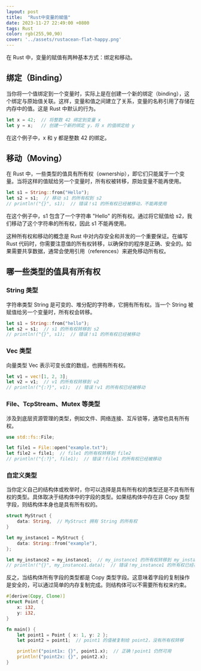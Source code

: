 ```yaml
---
layout: post
title:  "Rust中变量的赋值"
date: 2023-11-27 22:49:00 +0800
tags: Rust 
color: rgb(255,90,90)
cover: '../assets/rustacean-flat-happy.png'
---
```

在 Rust 中，变量的赋值有两种基本方式：绑定和移动。  

## 绑定（Binding）
 当你将一个值绑定到一个变量时，实际上是在创建一个新的绑定（binding），这个绑定与原始值关联。这样，变量和值之间建立了关系，变量的名称引用了存储在内存中的值。这是 Rust 中默认的行为。
```rust
let x = 42;  // 将整数 42 绑定到变量 x
let y = x;   // 创建一个新的绑定 y，将 x 的值绑定给 y
```
在这个例子中，x 和 y 都是整数 42 的绑定。  

## 移动（Moving）
在 Rust 中，一些类型的值具有所有权（ownership），即它们只能属于一个变量。当将这样的值赋给另一个变量时，所有权被转移，原始变量不能再使用。

```rust
let s1 = String::from("Hello");
let s2 = s1;  // 移动 s1 的所有权到 s2
// println!("{}", s1);  // 错误！s1 的所有权已经被移动，不能再使用
```
在这个例子中，s1 包含了一个字符串 "Hello" 的所有权。通过将它赋值给 s2，我们移动了这个字符串的所有权，因此 s1 不能再使用。  

这种所有权和移动的概念是 Rust 中对内存安全和并发的一个重要保证。在编写 Rust 代码时，你需要注意值的所有权转移，以确保你的程序是正确、安全的。如果需要共享数据，通常会使用引用（references）来避免移动所有权。
## 哪一些类型的值具有所有权
### String 类型
字符串类型 String 是可变的、堆分配的字符串，它拥有所有权。当一个 String 被赋值给另一个变量时，所有权会转移。
```rust
let s1 = String::from("hello");
let s2 = s1;  // s1 的所有权转移到 s2
// println!("{}", s1);  // 错误！s1 的所有权已经被移动
```
### Vec 类型
向量类型 Vec<T> 表示可变长度的数组，也拥有所有权。
```rust
let v1 = vec![1, 2, 3];
let v2 = v1;  // v1 的所有权转移到 v2
// println!("{:?}", v1);  // 错误！v1 的所有权已经被移动
```
### File、TcpStream、Mutex 等类型
涉及到底层资源管理的类型，例如文件、网络连接、互斥锁等，通常也具有所有权。
```rust
use std::fs::File;

let file1 = File::open("example.txt");
let file2 = file1;  // file1 的所有权转移到 file2
// println!("{:?}", file1);  // 错误！file1 的所有权已经被移动
```
### 自定义类型
当你定义自己的结构体或枚举时，你可以选择是具有所有权的类型还是不具有所有权的类型。具体取决于结构体中的字段的类型。如果结构体中存在非 Copy 类型字段，则结构体本身也是具有所有权的。

```rust
struct MyStruct {
    data: String,  // MyStruct 拥有 String 的所有权
}

let my_instance1 = MyStruct {
    data: String::from("example"),
};

let my_instance2 = my_instance1;  // my_instance1 的所有权转移到 my_instance2
// println!("{}", my_instance1.data);  // 错误！my_instance1 的所有权已经被移动
```
反之，当结构体所有字段的类型都是 Copy 类型字段。这意味着字段的复制操作是安全的，可以通过简单的内存复制完成。则结构体可以不需要所有权来约束。
```rust
#[derive(Copy, Clone)]
struct Point {
    x: i32,
    y: i32,
}

fn main() {
    let point1 = Point { x: 1, y: 2 };
    let point2 = point1;  // point1 的值被复制给 point2，没有所有权转移

    println!("point1x: {}", point1.x);  // 正确！point1 仍然可用
    println!("point2x: {}", point2.x);
}
```